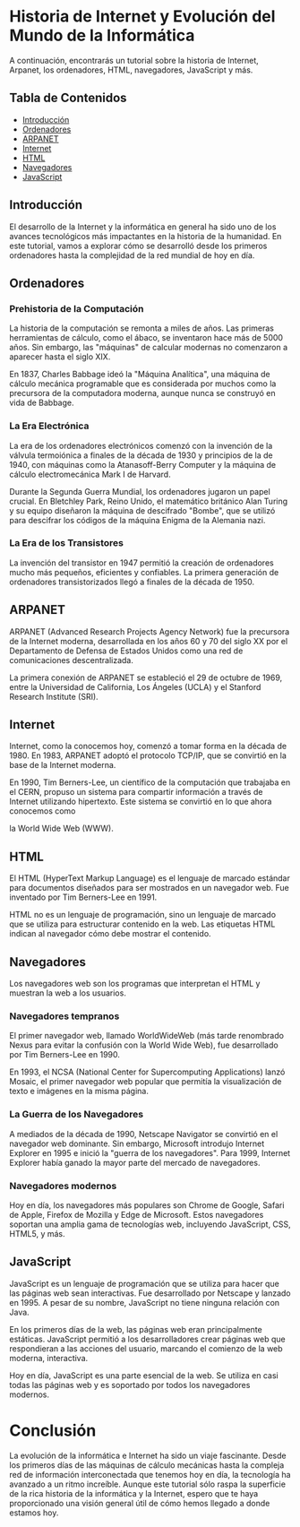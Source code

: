 # Historia de Internet y Evolución del Mundo de la Informática

A continuación, encontrarás un tutorial sobre la historia de Internet, Arpanet, los ordenadores, HTML, navegadores, JavaScript y más.

## Tabla de Contenidos

- [Introducción](#introducción)
- [Ordenadores](#ordenadores)
- [ARPANET](#arpanet)
- [Internet](#internet)
- [HTML](#html)
- [Navegadores](#navegadores)
- [JavaScript](#javascript)

## Introducción

El desarrollo de la Internet y la informática en general ha sido uno de los avances tecnológicos más impactantes en la historia de la humanidad. En este tutorial, vamos a explorar cómo se desarrolló desde los primeros ordenadores hasta la complejidad de la red mundial de hoy en día.

## Ordenadores

### Prehistoria de la Computación

La historia de la computación se remonta a miles de años. Las primeras herramientas de cálculo, como el ábaco, se inventaron hace más de 5000 años. Sin embargo, las "máquinas" de calcular modernas no comenzaron a aparecer hasta el siglo XIX.

En 1837, Charles Babbage ideó la "Máquina Analítica", una máquina de cálculo mecánica programable que es considerada por muchos como la precursora de la computadora moderna, aunque nunca se construyó en vida de Babbage.

### La Era Electrónica

La era de los ordenadores electrónicos comenzó con la invención de la válvula termoiónica a finales de la década de 1930 y principios de la de 1940, con máquinas como la Atanasoff-Berry Computer y la máquina de cálculo electromecánica Mark I de Harvard.

Durante la Segunda Guerra Mundial, los ordenadores jugaron un papel crucial. En Bletchley Park, Reino Unido, el matemático británico Alan Turing y su equipo diseñaron la máquina de descifrado "Bombe", que se utilizó para descifrar los códigos de la máquina Enigma de la Alemania nazi.

### La Era de los Transistores

La invención del transistor en 1947 permitió la creación de ordenadores mucho más pequeños, eficientes y confiables. La primera generación de ordenadores transistorizados llegó a finales de la década de 1950.

## ARPANET

ARPANET (Advanced Research Projects Agency Network) fue la precursora de la Internet moderna, desarrollada en los años 60 y 70 del siglo XX por el Departamento de Defensa de Estados Unidos como una red de comunicaciones descentralizada.

La primera conexión de ARPANET se estableció el 29 de octubre de 1969, entre la Universidad de California, Los Ángeles (UCLA) y el Stanford Research Institute (SRI).

## Internet

Internet, como la conocemos hoy, comenzó a tomar forma en la década de 1980. En 1983, ARPANET adoptó el protocolo TCP/IP, que se convirtió en la base de la Internet moderna.

En 1990, Tim Berners-Lee, un científico de la computación que trabajaba en el CERN, propuso un sistema para compartir información a través de Internet utilizando hipertexto. Este sistema se convirtió en lo que ahora conocemos como

la World Wide Web (WWW).

## HTML

El HTML (HyperText Markup Language) es el lenguaje de marcado estándar para documentos diseñados para ser mostrados en un navegador web. Fue inventado por Tim Berners-Lee en 1991.

HTML no es un lenguaje de programación, sino un lenguaje de marcado que se utiliza para estructurar contenido en la web. Las etiquetas HTML indican al navegador cómo debe mostrar el contenido.

## Navegadores

Los navegadores web son los programas que interpretan el HTML y muestran la web a los usuarios.

### Navegadores tempranos

El primer navegador web, llamado WorldWideWeb (más tarde renombrado Nexus para evitar la confusión con la World Wide Web), fue desarrollado por Tim Berners-Lee en 1990.

En 1993, el NCSA (National Center for Supercomputing Applications) lanzó Mosaic, el primer navegador web popular que permitía la visualización de texto e imágenes en la misma página.

### La Guerra de los Navegadores

A mediados de la década de 1990, Netscape Navigator se convirtió en el navegador web dominante. Sin embargo, Microsoft introdujo Internet Explorer en 1995 e inició la "guerra de los navegadores". Para 1999, Internet Explorer había ganado la mayor parte del mercado de navegadores.

### Navegadores modernos

Hoy en día, los navegadores más populares son Chrome de Google, Safari de Apple, Firefox de Mozilla y Edge de Microsoft. Estos navegadores soportan una amplia gama de tecnologías web, incluyendo JavaScript, CSS, HTML5, y más.

## JavaScript

JavaScript es un lenguaje de programación que se utiliza para hacer que las páginas web sean interactivas. Fue desarrollado por Netscape y lanzado en 1995. A pesar de su nombre, JavaScript no tiene ninguna relación con Java.

En los primeros días de la web, las páginas web eran principalmente estáticas. JavaScript permitió a los desarrolladores crear páginas web que respondieran a las acciones del usuario, marcando el comienzo de la web moderna, interactiva.

Hoy en día, JavaScript es una parte esencial de la web. Se utiliza en casi todas las páginas web y es soportado por todos los navegadores modernos.

# Conclusión

La evolución de la informática e Internet ha sido un viaje fascinante. Desde los primeros días de las máquinas de cálculo mecánicas hasta la compleja red de información interconectada que tenemos hoy en día, la tecnología ha avanzado a un ritmo increíble. Aunque este tutorial sólo raspa la superficie de la rica historia de la informática y la Internet, espero que te haya proporcionado una visión general útil de cómo hemos llegado a donde estamos hoy.
